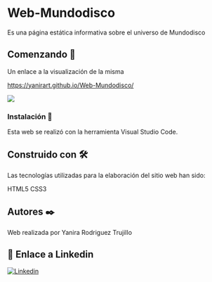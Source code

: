 # Web-Mundodisco

Es una página estática informativa sobre el universo de Mundodisco


## Comenzando 🚀

Un enlace a la visualización de la misma

https://yanirart.github.io/Web-Mundodisco/ 

![](https://64.media.tumblr.com/c19d42c43edc1bbed042805b70d20e5e/tumblr_pvne883oq61usapnno3_540.gifv)


### Instalación 🔧

Esta web se realizó con la herramienta Visual Studio Code.

## Construido con 🛠️

Las tecnologías utilizadas para la elaboración del sitio web han sido:

HTML5
CSS3


## Autores ✒️

Web realizada por Yanira Rodriguez Trujillo

## 👋 Enlace a Linkedin

[![Linkedin](https://img.shields.io/badge/LinkedIn-0077B5?style=for-the-badge&logo=linkedin&logoColor=white)](https://www.linkedin.com/in/yanira-rodríguez-trujillo/)
